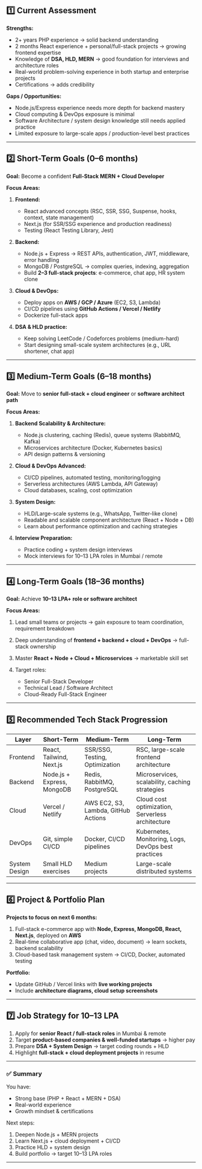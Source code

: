 ## **1️⃣ Current Assessment**

**Strengths:**

* 2+ years PHP experience → solid backend understanding
* 2 months React experience + personal/full-stack projects → growing frontend expertise
* Knowledge of **DSA, HLD, MERN** → good foundation for interviews and architecture roles
* Real-world problem-solving experience in both startup and enterprise projects
* Certifications → adds credibility

**Gaps / Opportunities:**

* Node.js/Express experience needs more depth for backend mastery
* Cloud computing & DevOps exposure is minimal
* Software Architecture / system design knowledge still needs applied practice
* Limited exposure to large-scale apps / production-level best practices

---

## **2️⃣ Short-Term Goals (0–6 months)**

**Goal:** Become a confident **Full-Stack MERN + Cloud Developer**

**Focus Areas:**

1. **Frontend:**

   * React advanced concepts (RSC, SSR, SSG, Suspense, hooks, context, state management)
   * Next.js (for SSR/SSG experience and production readiness)
   * Testing (React Testing Library, Jest)

2. **Backend:**

   * Node.js + Express → REST APIs, authentication, JWT, middleware, error handling
   * MongoDB / PostgreSQL → complex queries, indexing, aggregation
   * Build **2–3 full-stack projects**: e-commerce, chat app, HR system clone

3. **Cloud & DevOps:**

   * Deploy apps on **AWS / GCP / Azure** (EC2, S3, Lambda)
   * CI/CD pipelines using **GitHub Actions / Vercel / Netlify**
   * Dockerize full-stack apps

4. **DSA & HLD practice:**

   * Keep solving LeetCode / Codeforces problems (medium-hard)
   * Start designing small-scale system architectures (e.g., URL shortener, chat app)

---

## **3️⃣ Medium-Term Goals (6–18 months)**

**Goal:** Move to **senior full-stack + cloud engineer** or **software architect path**

**Focus Areas:**

1. **Backend Scalability & Architecture:**

   * Node.js clustering, caching (Redis), queue systems (RabbitMQ, Kafka)
   * Microservices architecture (Docker, Kubernetes basics)
   * API design patterns & versioning

2. **Cloud & DevOps Advanced:**

   * CI/CD pipelines, automated testing, monitoring/logging
   * Serverless architectures (AWS Lambda, API Gateway)
   * Cloud databases, scaling, cost optimization

3. **System Design:**

   * HLD/Large-scale systems (e.g., WhatsApp, Twitter-like clone)
   * Readable and scalable component architecture (React + Node + DB)
   * Learn about performance optimization and caching strategies

4. **Interview Preparation:**

   * Practice coding + system design interviews
   * Mock interviews for 10–13 LPA roles in Mumbai / remote

---

## **4️⃣ Long-Term Goals (18–36 months)**

**Goal:** Achieve **10–13 LPA+ role or software architect**

**Focus Areas:**

1. Lead small teams or projects → gain exposure to team coordination, requirement breakdown
2. Deep understanding of **frontend + backend + cloud + DevOps** → full-stack ownership
3. Master **React + Node + Cloud + Microservices** → marketable skill set
4. Target roles:

   * Senior Full-Stack Developer
   * Technical Lead / Software Architect
   * Cloud-Ready Full-Stack Engineer

---

## **5️⃣ Recommended Tech Stack Progression**

| Layer         | Short-Term                 | Medium-Term                         | Long-Term                                           |
| ------------- | -------------------------- | ----------------------------------- | --------------------------------------------------- |
| Frontend      | React, Tailwind, Next.js   | SSR/SSG, Testing, Optimization      | RSC, large-scale frontend architecture              |
| Backend       | Node.js + Express, MongoDB | Redis, RabbitMQ, PostgreSQL         | Microservices, scalability, caching strategies      |
| Cloud         | Vercel / Netlify           | AWS EC2, S3, Lambda, GitHub Actions | Cloud cost optimization, Serverless architecture    |
| DevOps        | Git, simple CI/CD          | Docker, CI/CD pipelines             | Kubernetes, Monitoring, Logs, DevOps best practices |
| System Design | Small HLD exercises        | Medium projects                     | Large-scale distributed systems                     |

---

## **6️⃣ Project & Portfolio Plan**

**Projects to focus on next 6 months:**

1. Full-stack e-commerce app with **Node, Express, MongoDB, React, Next.js**, deployed on **AWS**
2. Real-time collaborative app (chat, video, document) → learn sockets, backend scalability
3. Cloud-based task management system → CI/CD, Docker, automated testing

**Portfolio:**

* Update GitHub / Vercel links with **live working projects**
* Include **architecture diagrams, cloud setup screenshots**

---

## **7️⃣ Job Strategy for 10–13 LPA**

1. Apply for **senior React / full-stack roles** in Mumbai & remote
2. Target **product-based companies & well-funded startups** → higher pay
3. Prepare **DSA + System Design** → target coding rounds + HLD
4. Highlight **full-stack + cloud deployment projects** in resume

---

### ✅ **Summary**

You have:

* Strong base (PHP + React + MERN + DSA)
* Real-world experience
* Growth mindset & certifications

Next steps:

1. Deepen Node.js + MERN projects
2. Learn Next.js + cloud deployment + CI/CD
3. Practice HLD + system design
4. Build portfolio → target 10–13 LPA roles

---
